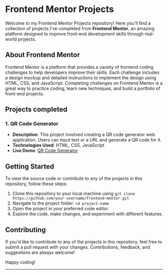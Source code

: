 # Frontend Mentor Projects

Welcome to my Frontend Mentor Projects repository! Here you'll find a collection of projects I've completed from **Frontend Mentor**, an amazing platform designed to improve front-end development skills through real-world projects.

## About Frontend Mentor
Frontend Mentor is a platform that provides a variety of frontend coding challenges to help developers improve their skills. Each challenge includes a design mockup and detailed instructions to implement the design using HTML, CSS, and JavaScript. Completing challenges on Frontend Mentor is a great way to practice coding, learn new techniques, and build a portfolio of front-end projects.

## Projects completed
### 1. QR Code Generator
- **Description**: This project involved creating a QR code generator web application. Users can input text or a URL and generate a QR code for it.
- **Technologies Used**: HTML, CSS, JavaScript
- **Live Demo**: [QR Code Generator](#)


## Getting Started
To view the source code or contribute to any of the projects in this repository, follow these steps:

1. Clone this repository to your local machine using `git clone https://github.com/your-username/frontend-mentor.git`
2. Navigate to the project folder: `cd project-name`
3. Open the project in your preferred code editor.
4. Explore the code, make changes, and experiment with different features.

## Contributing
If you'd like to contribute to any of the projects in this repository, feel free to submit a pull request with your changes. Contributions, feedback, and suggestions are always welcome!


Happy coding!

---

